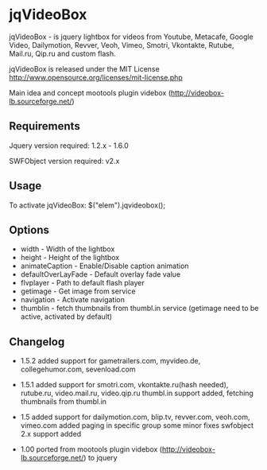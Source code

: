  jqVideoBox
===========
jqVideoBox - is jquery lightbox for videos from Youtube, Metacafe, Google Video, Dailymotion, Revver, Veoh, Vimeo, Smotri, Vkontakte, Rutube, Mail.ru, Qip.ru and custom flash.

jqVideoBox is released under the MIT License <http://www.opensource.org/licenses/mit-license.php>

Main idea and concept mootools plugin videbox (http://videobox-lb.sourceforge.net/)

Requirements
------------
Jquery version required: 1.2.x - 1.6.0

SWFObject version required: v2.x

Usage
-----
To activate jqVideoBox:
    $("elem").jqvideobox();

Options
-------
 * width               - Width of the lightbox
 * height              - Height of the lightbox
 * animateCaption      - Enable/Disable caption animation
 * defaultOverLayFade  - Default overlay fade value
 * flvplayer           - Path to default flash player
 * getimage            - Get image from service
 * navigation          - Activate navigation
 * thumblin            - fetch thumbnails from thumbl.in service (getimage need to be active, activated by default) 


Changelog
---------
 - 1.5.2 added support for gametrailers.com, myvideo.de, collegehumor.com, sevenload.com
 
 - 1.5.1 added support for smotri.com, vkontakte.ru(hash needed), rutube.ru, video.mail.ru, video.qip.ru
   thumbl.in support added, fetching thumbnails from thumbl.in
   
 - 1.5 added support for dailymotion.com, blip.tv, revver.com, veoh.com, vimeo.com
   added paging in specific group
   some minor fixes
   swfobject 2.x support added
  
 - 1.00 ported from mootools plugin videbox (http://videobox-lb.sourceforge.net/) to jquery